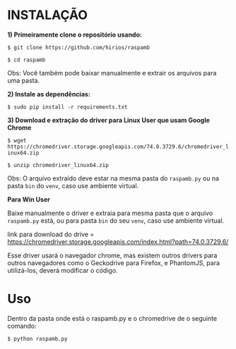 # INSTALAÇÃO 

**1) Primeiramente clone o repositório usando:**

```$ git clone https://github.com/hirios/raspamb```

```$ cd raspamb```


Obs: Você também pode baixar manualmente e extrair os arquivos para uma pasta.


**2) Instale as dependências:**

```$ sudo pip install -r requirements.txt```


**3) Download e extração do driver para Linux User que usam Google Chrome**

```$ wget https://chromedriver.storage.googleapis.com/74.0.3729.6/chromedriver_linux64.zip```

```$ unzip chromedriver_linux64.zip```

Obs: O arquivo extraído deve estar na mesma pasta do `raspamb.py` ou na pasta `bin` do `venv`, caso use ambiente virtual.

**Para Win User**

Baixe manualmente o driver e extraia para mesma pasta que o arquivo `raspamb.py` está, ou para pasta `bin` do seu `venv`, caso use ambiente virtual.

link para download do drive = https://chromedriver.storage.googleapis.com/index.html?path=74.0.3729.6/

Esse driver usará o navegador chrome, mas existem outros drivers para outros navegadores como o Geckodrive  para Firefox, e PhantomJS, para utilizá-los, deverá modificar o código.


# Uso

Dentro da pasta onde está o raspamb.py e o chromedrive de o seguinte comando:

```$ python raspamb.py```




